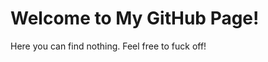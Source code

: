 <!--### Hi there 👋

**adarshUC/adarshUC** is a ✨ _special_ ✨ repository because its `README.md` (this file) appears on your GitHub profile.-->

<!DOCTYPE html>
<html lang="en">
<head>
    <meta charset="UTF-8">
    <meta name="viewport" content="width=device-width, initial-scale=1.0">
    <title>GitHub Preview Page</title>
</head>
<body>
    <h1>Welcome to My GitHub Page!</h1>
    <p>Here you can find nothing. Feel free to fuck off!</p>
</body>
</html>
